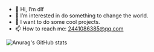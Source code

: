- 👋 Hi, I’m dlf
- 👀 I’m interested in do something to change the world.
- 👻 I want to do some cool projects.
- 📫 How to reach me: 2441086385@qq.com


![Anurag's GitHub stats](https://github-readme-stats.vercel.app/api?username=dlfld&count_private=true&show_icons=true)


